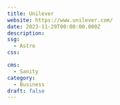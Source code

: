 ```yaml
---
title: Unilever
website: https://www.unilever.com/
date: 2023-11-29T00:00:00.000Z
description:
ssg:
  - Astro
css:

cms:
  - Sanity
category:
  - Business
draft: false
---
```


